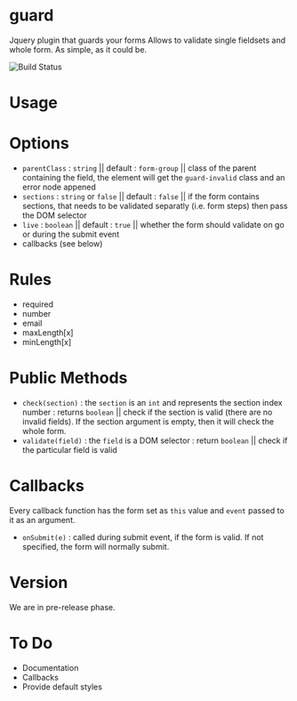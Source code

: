 # guard
Jquery plugin that guards your forms Allows to validate single fieldsets and whole form. As simple, as it could be.

![Build Status](https://travis-ci.org/mjarmoc/guard.svg?branch=master)


# Usage


# Options
* `parentClass` : `string` || default : `form-group` || class of the parent containing the field, the element will get the `guard-invalid` class and an error node appened
* `sections` : `string` or `false` || default : `false` || if the form contains sections, that needs to be validated separatly (i.e. form steps) then pass the DOM selector
* `live` : `boolean` || default : `true` || whether the form should validate on go or during the submit event
* callbacks (see below)

# Rules
* required
* number
* email
* maxLength[x]
* minLength[x]

# Public Methods
* `check(section)` : the `section` is an `int` and represents the section index number : returns `boolean` || check if the section is valid (there are no invalid fields). If the section argument is empty, then it will check the whole form.
* `validate(field)` : the `field` is a DOM selector : return `boolean` || check if the particular field is valid

# Callbacks
Every callback function has the form set as `this` value and `event` passed to it as an argument.
* `onSubmit(e)` : called during submit event, if the form is valid. If not specified, the form will normally submit.

# Version
We are in pre-release phase.

# To Do
* Documentation
* Callbacks
* Provide default styles
